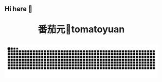 ## Hi here 👋

<p style="font-size: 30px; text-align: center; font-weight: bold;">番茄元🍅tomatoyuan</p>

<!-- snake -->

<picture>
  <source media="(prefers-color-scheme: dark)" srcset="https://github.com/tomatoyuan/tomatoyuan/blob/output/github-snake-dark.svg" />
  <source media="(prefers-color-scheme: light)" srcset="https://github.com/tomatoyuan/tomatoyuan/blob/output/github-snake.svg" />
  <img alt="github-snake" src="github-snake.svg" />
</picture>
<!--
**tomatoyuan/tomatoyuan** is a ✨ _special_ ✨ repository because its `README.md` (this file) appears on your GitHub profile.

Here are some ideas to get you started:

- 🔭 I’m currently working on ...
- 🌱 I’m currently learning ...
- 👯 I’m looking to collaborate on ...
- 🤔 I’m looking for help with ...
- 💬 Ask me about ...
- 📫 How to reach me: ...
- 😄 Pronouns: ...
- ⚡ Fun fact: ...
  -->

